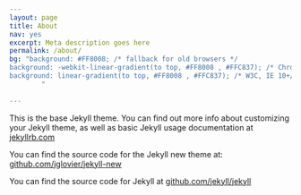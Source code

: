 ```yaml
---
layout: page
title: About
nav: yes
excerpt: Meta description goes here
permalink: /about/
bg: "background: #FF8008; /* fallback for old browsers */
background: -webkit-linear-gradient(to top, #FF8008 , #FFC837); /* Chrome 10-25, Safari 5.1-6 */
background: linear-gradient(to top, #FF8008 , #FFC837); /* W3C, IE 10+/ Edge, Firefox 16+, Chrome 26+, Opera 12+, Safari 7+ */
        "
        
---
```


This is the base Jekyll theme. You can find out more info about customizing your Jekyll theme, as well as basic Jekyll usage documentation at [jekyllrb.com](http://jekyllrb.com/)

You can find the source code for the Jekyll new theme at: [github.com/jglovier/jekyll-new](https://github.com/jglovier/jekyll-new)

You can find the source code for Jekyll at [github.com/jekyll/jekyll](https://github.com/jekyll/jekyll)
